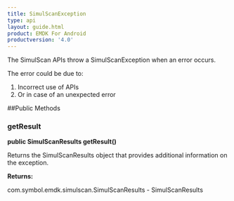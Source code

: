 ```yaml
---
title: SimulScanException
type: api
layout: guide.html
product: EMDK For Android
productversion: '4.0'
---
```



The SimulScan APIs throw a SimulScanException when an error occurs.
 
The error could be due to:
 <ol>
 <li>Incorrect use of APIs
 <li>Or in case of an unexpected error
 </ol>

##Public Methods

### getResult

**public SimulScanResults getResult()**

Returns the SimulScanResults object that provides additional information on the exception.

**Returns:**

com.symbol.emdk.simulscan.SimulScanResults - SimulScanResults









